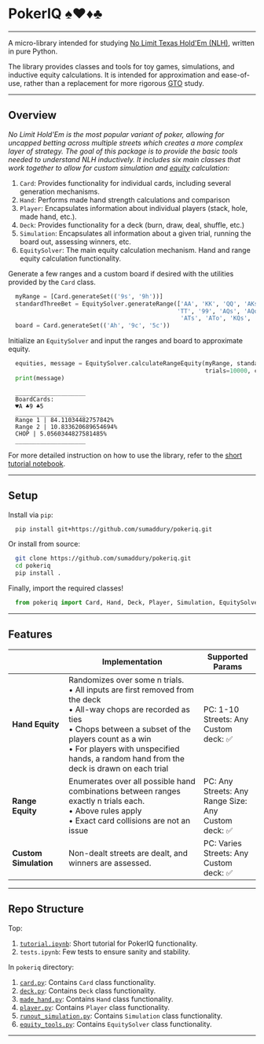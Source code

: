 # PokerIQ ♠♥♦♣
___
A micro-library intended for studying [No Limit Texas Hold'Em (NLH)](https://thelodgepokerclub.com/no-limit-texas-holdem-rules-beginners-guide/), written in pure Python. 

The library provides classes and tools for toy games, simulations, and inductive equity calculations. It is intended for approximation and ease-of-use, rather than a replacement for more rigorous [GTO](https://blog.gtowizard.com/what-is-gto-in-poker/) study.
___
## Overview
_No Limit Hold'Em is the most popular variant of poker, allowing for uncapped betting across multiple streets which creates a more complex layer of strategy. The goal of this package is to provide the basic tools needed to understand NLH inductively. It includes six main classes that work together to allow for custom simulation and [equity](https://upswingpoker.com/equity/) calculation:_
1. `Card`: Provides functionality for individual cards, including several generation mechanisms.
2. `Hand`: Performs made hand strength calculations and comparison
3. `Player`: Encapsulates information about individual players (stack, hole, made hand, etc.).
4. `Deck`: Provides functionality for a deck (burn, draw, deal, shuffle, etc.)
5. `Simulation`: Encapsulates all information about a given trial, running the board out, assessing winners, etc.
6. `EquitySolver`: The main equity calculation mechanism. Hand and range equity calculation functionality.

Generate a few ranges and a custom board if desired with the utilities provided by the `Card` class.
```python
  myRange = [Card.generateSet(('9s', '9h'))]
  standardThreeBet = EquitySolver.generateRange(['AA', 'KK', 'QQ', 'AKs', 'AKo', 'JJ',
                                                'TT', '99', 'AQs', 'AQo', 'AJs', 'AJo',
                                                 'ATs', 'ATo', 'KQs', 'KQo'])
  board = Card.generateSet(('Ah', '9c', '5c'))
```

Initialize an `EquitySolver` and input the ranges and board to approximate equity.
```python
  equities, message = EquitySolver.calculateRangeEquity(myRange, standardThreeBet,
                                                        trials=10000, customBoard=board)
  print(message)
```
```
  ____________________
  BoardCards:
  ♥A ♣9 ♣5
  ____________________
  Range 1 | 84.11034482757842%
  Range 2 | 10.833620689654694%
  CHOP | 5.0560344827581485%
  ____________________
```

For more detailed instruction on how to use the library, refer to the [short tutorial notebook](https://github.com/sumaddury/pokeriq/blob/main/tutorial.ipynb).
___
## Setup
Install via `pip`:
```bash
  pip install git+https://github.com/sumaddury/pokeriq.git
```
Or install from source:
```bash
  git clone https://github.com/sumaddury/pokeriq.git
  cd pokeriq
  pip install .
```
Finally, import the required classes!
```python
  from pokeriq import Card, Hand, Deck, Player, Simulation, EquitySolver
```
___
## Features
|           | Implementation                                                                                                                                                                                                                                                   | Supported Params                                    |
|-------------------|------------------------------------------------------------------------------------------------------------------------------------------------------------------------------------------------------------------------------------------------------------------|-----------------------------------------------------|
| **Hand Equity**       | Randomizes over some n trials.<br>• All inputs are first removed from the deck<br>• All-way chops are recorded as ties<br>• Chops between a subset of the players count as a win<br>• For players with unspecified hands, a random hand from the deck is drawn on each trial | PC: 1-10<br>Streets: Any<br>Custom deck: ✅                |
| **Range Equity**      | Enumerates over all possible hand combinations between ranges exactly n trials each.<br>• Above rules apply<br>• Exact card collisions are not an issue                                                                                                                         | PC: Any<br>Streets: Any<br>Range Size: Any<br>Custom deck: ✅ |
| **Custom Simulation** | Non-dealt streets are dealt, and winners are assessed.                                                                                                                                                                                                           | PC: Varies<br>Streets: Any<br>Custom deck: ✅              |
___
## Repo Structure
Top:
1. [`tutorial.ipynb`](https://github.com/sumaddury/pokeriq/blob/main/tutorial.ipynb): Short tutorial for PokerIQ functionality.
2. `tests.ipynb`: Few tests to ensure sanity and stability.
   
In `pokeriq` directory:
1. [`card.py`](https://github.com/sumaddury/pokeriq/blob/main/pokeriq/card.py): Contains `Card` class functionality.
2. [`deck.py`](https://github.com/sumaddury/pokeriq/blob/main/pokeriq/deck.py): Contains `Deck` class functionality.
3. [`made_hand.py`](https://github.com/sumaddury/pokeriq/blob/main/pokeriq/made_hand.py): Contains `Hand` class functionality.
4. [`player.py`](https://github.com/sumaddury/pokeriq/blob/main/pokeriq/player.py): Contains `Player` class functionality.
5. [`runout_simulation.py`](https://github.com/sumaddury/pokeriq/blob/main/pokeriq/runout_simulation.py): Contains `Simulation` class functionality.
6. [`equity_tools.py`](https://github.com/sumaddury/pokeriq/blob/main/pokeriq/equity_tools.py): Contains `EquitySolver` class functionality.
___


